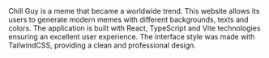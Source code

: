 <kbd>
<a href="https://just-chill-guy-seven.vercel.app/">
</a>
</kbd>
Chill Guy is a meme that became a worldwide trend. This website allows its users to generate modern memes with different backgrounds, texts and colors. The application is built with React, TypeScript and Vite technologies ensuring an excellent user experience. The interface style was made with TailwindCSS, providing a clean and professional design.
